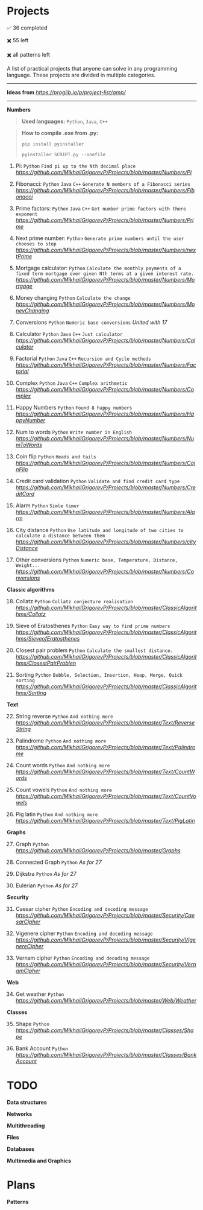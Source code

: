 # Projects

:white_check_mark: 36 completed

:heavy_multiplication_x: 55 left

:heavy_multiplication_x: all patterns left

A list of practical projects that anyone can solve in any programming language. These projects are divided in multiple categories.

---

**Ideas from** _https://proglib.io/p/project-list/amp/_

---

**Numbers**

> **Used languages:** `Python`, `Java`, `C++`

> **How to compile .exe from .py:**
>
> `pip install pyinstaller`
>
> `pyinstaller SCRIPT.py --onefile`

1. Pi: `Python` `Find pi up to the Nth decimal place` _https://github.com/MikhailGrigorevP/Projects/blob/master/Numbers/Pi_

2. Fibonacci: `Python` `Java` `C++` `Generate N members of a Fibonacci series`
_https://github.com/MikhailGrigorevP/Projects/blob/master/Numbers/Fibonacci_

3. Prime factors: `Python` `Java` `C++` `Get number prime factors with there exponent`
_https://github.com/MikhailGrigorevP/Projects/blob/master/Numbers/Prime_

4. Next prime number: `Python` `Generate prime numbers until the user chooses to stop`
_https://github.com/MikhailGrigorevP/Projects/blob/master/Numbers/nextPrime_

5. Mortgage calculator: `Python`  `Calculate the monthly payments of a fixed term mortgage over given Nth terms at a given interest rate.`
_https://github.com/MikhailGrigorevP/Projects/blob/master/Numbers/Mortgage_

6. Money changing `Python` `Calculate the change`
_https://github.com/MikhailGrigorevP/Projects/blob/master/Numbers/MoneyChanging_

7. Conversions `Python` `Numeric base conversions`
_United with 17_

8. Calculator `Python` `Java` `C++` `Just calculator`
_https://github.com/MikhailGrigorevP/Projects/blob/master/Numbers/Calculator_

9. Factorial `Python` `Java` `C++` `Recursion and Cycle methods`
_https://github.com/MikhailGrigorevP/Projects/blob/master/Numbers/Factorial_

10. Complex `Python` `Java` `C++` `Complex arithmetic`
_https://github.com/MikhailGrigorevP/Projects/blob/master/Numbers/Complex_

11. Happy Numbers `Python` `Found 8 happy numbers`
_https://github.com/MikhailGrigorevP/Projects/blob/master/Numbers/HappyNumber_

12. Num to words `Python` `Write number in English`
_https://github.com/MikhailGrigorevP/Projects/blob/master/Numbers/NumToWords_

13. Coin flip `Python` `Heads and tails`
_https://github.com/MikhailGrigorevP/Projects/blob/master/Numbers/CoinFlip_

14. Credit card validation `Python` `Validate and find credit card type`
_https://github.com/MikhailGrigorevP/Projects/blob/master/Numbers/CreditCard_

15. Alarm `Python` `Simle timer`
_https://github.com/MikhailGrigorevP/Projects/blob/master/Numbers/Alarm_

16. City distance `Python` `Use latitude and longitude of two cities to calculate a distance between them`
_https://github.com/MikhailGrigorevP/Projects/blob/master/Numbers/cityDistance_

17. Other conversions `Python` `Numeric base, Temperature, Distance, Weight...`
_https://github.com/MikhailGrigorevP/Projects/blob/master/Numbers/Conversions_

**Classic algorithms**

18. Collatz `Python` `Collatz conjecture realisation`
_https://github.com/MikhailGrigorevP/Projects/blob/master/ClassicAlgorithms/Collatz_

19. Sieve of Eratosthenes `Python` `Easy way to find prime numbers`
_https://github.com/MikhailGrigorevP/Projects/blob/master/ClassicAlgorithms/SieveofEratosthenes_

20. Closest pair problem `Python` `Calculate the smallest distance.`
_https://github.com/MikhailGrigorevP/Projects/blob/master/ClassicAlgorithms/ClosestPairProblen_

21. Sorting `Python` `Bubble, Selection, Insertion, Heap, Merge, Quick sorting`
_https://github.com/MikhailGrigorevP/Projects/blob/master/ClassicAlgorithms/Sorting_

**Text**

22. String reverse `Python` `And nothing more`
_https://github.com/MikhailGrigorevP/Projects/blob/master/Text/ReverseString_

23. Palindrome `Python` `And nothing more`
_https://github.com/MikhailGrigorevP/Projects/blob/master/Text/Palindrome_

24. Count words `Python` `And nothing more`
_https://github.com/MikhailGrigorevP/Projects/blob/master/Text/CountWords_

25. Count vowels `Python` `And nothing more`
_https://github.com/MikhailGrigorevP/Projects/blob/master/Text/CountVowels_

26. Pig latin `Python` `And nothing more`
_https://github.com/MikhailGrigorevP/Projects/blob/master/Text/PigLatin_

**Graphs**

27. Graph `Python`
_https://github.com/MikhailGrigorevP/Projects/blob/master/Graphs_

28. Connected Graph `Python`
_As for 27_

29. Dijkstra `Python`
_As for 27_

30. Eulerian `Python`
_As for 27_

**Security**

31. Caesar cipher `Python` `Encoding and decoding message`
_https://github.com/MikhailGrigorevP/Projects/blob/master/Security/CaesarCipher_

32. Vigenere cipher `Python` `Encoding and decoding message`
_https://github.com/MikhailGrigorevP/Projects/blob/master/Security/VigenereCipher_

33. Vernam cipher `Python` `Encoding and decoding message`
_https://github.com/MikhailGrigorevP/Projects/blob/master/Security/VernamCipher_

**Web**

34. Get weather `Python` 
_https://github.com/MikhailGrigorevP/Projects/blob/master/Web/Weather_

**Classes**

35. Shape `Python` 
_https://github.com/MikhailGrigorevP/Projects/blob/master/Classes/Shape_

36. Bank Account `Python` 
_https://github.com/MikhailGrigorevP/Projects/blob/master/Classes/BankAccount_


# TODO

**Data structures**

**Networks**

**Multithreading**

**Files**

**Databases**

**Multimedia and Graphics**

# Plans

**Patterns**


